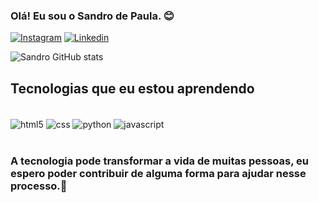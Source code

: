 ### Olá! Eu sou o Sandro de Paula. 😊

[![Instagram](https://img.shields.io/badge/Instagram-E4405F?style=for-the-badge&logo=instagram&logoColor=white)](https://www.instagram.com/dpaulasandro/)
[![Linkedin](https://img.shields.io/badge/LinkedIn-0077B5?style=for-the-badge&logo=linkedin&logoColor=white)](https://www.linkedin.com/in/sandro-santos-30466a228/)

![Sandro GitHub stats](https://github-readme-stats.vercel.app/api?username=sandrodepaula&show_icons=true&theme=tokyonight)

## Tecnologias que eu estou aprendendo

<div style="display: inline_block"><br/>
    <img align="center" alt="html5" src="https://img.shields.io/badge/HTML5-E34F26?style=for-the-badge&logo=html5&logoColor=white"/>
    <img align="center" alt="css" src="https://img.shields.io/badge/CSS3-1572B6?style=for-the-badge&logo=css3&logoColor=white"/>
    <img align="center" alt="python" src="https://img.shields.io/badge/Python-3776AB?style=for-the-badge&logo=python&logoColor=white"/>
     <img align="center" alt="javascript" src="https://img.shields.io/badge/JavaScript-F7DF1E?style=for-the-badge&logo=javascript&logoColor=black"/>
</div> </br>

### A tecnologia pode transformar a vida de muitas pessoas, eu espero poder contribuir de alguma forma para ajudar nesse processo.🚀
